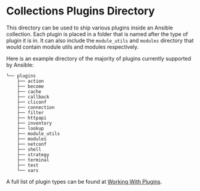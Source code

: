# Collections Plugins Directory

This directory can be used to ship various plugins inside an Ansible collection. Each plugin is placed in a folder that
is named after the type of plugin it is in. It can also include the `module_utils` and `modules` directory that
would contain module utils and modules respectively.

Here is an example directory of the majority of plugins currently supported by Ansible:

    └── plugins
        ├── action
        ├── become
        ├── cache
        ├── callback
        ├── cliconf
        ├── connection
        ├── filter
        ├── httpapi
        ├── inventory
        ├── lookup
        ├── module_utils
        ├── modules
        ├── netconf
        ├── shell
        ├── strategy
        ├── terminal
        ├── test
        └── vars

A full list of plugin types can be found at [Working With Plugins](https://docs.ansible.com/ansible/2.9/plugins/plugins.html).

